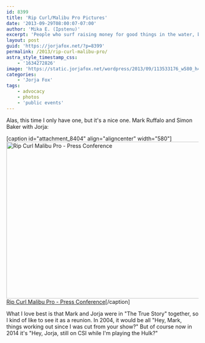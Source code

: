 ```yaml
---
id: 8399
title: 'Rip Curl/Malibu Pro Pictures'
date: '2013-09-29T08:00:07-07:00'
author: 'Mika E. (Ipstenu)'
excerpt: 'People who surf raising money for good things in the water, back in 2004.'
layout: post
guid: 'https://jorjafox.net/?p=8399'
permalink: /2013/rip-curl-malibu-pro/
astra_style_timestamp_css:
    - '1634272826'
image: 'https://static.jorjafox.net/wordpress/2013/09/113533176_w580_h411.jpg'
categories:
    - 'Jorja Fox'
tags:
    - advocacy
    - photos
    - 'public events'
---
```


Alas, this time I only have one, but it's a nice one. Mark Ruffalo and Simon Baker with Jorja:

[caption id="attachment_8404" align="aligncenter" width="580"]<a href="https://jorjafox.net/gallery/pub/benefits/20040930-ripcurl/113533176.jpg"><img class="size-full wp-image-8404" alt="Rip Curl Malibu Pro - Press Conference" src="//static.jorjafox.net/wordpress/2013/09/113533176_w580_h411.jpg" width="580" height="411" /></a> <a href="https://jorjafox.net/gallery/pub/benefits/20040930-ripcurl/113533176.jpg">Rip Curl Malibu Pro - Press Conference</a>[/caption]

What I love best is that Mark and Jorja were in "The True Story" together, so I kind of like to see it as a reunion. In 2004, it would be all "Hey, Mark, things working out since I was cut from your show?" But of course now in 2014 it's "Hey, Jorja, still on CSI while I'm playing the Hulk?"
